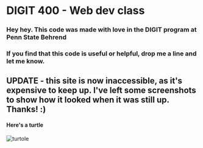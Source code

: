 # DIGIT 400 - Web dev class 

### Hey hey. This code was made with love in the DIGIT program at Penn State Behrend
### If you find that this code is useful or helpful, drop me a line and let me know.

## UPDATE - this site is now inaccessible, as it's expensive to keep up. I've left some screenshots to show how it looked when it was still up. Thanks! :)

#### Here's a turtle

![turtole](http://i.imgur.com/rYTzqeX.png)
